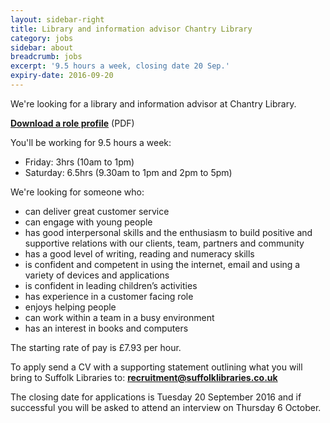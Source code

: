```yaml
---
layout: sidebar-right
title: Library and information advisor Chantry Library
category: jobs
sidebar: about
breadcrumb: jobs
excerpt: '9.5 hours a week, closing date 20 Sep.'
expiry-date: 2016-09-20
---
```


We're looking for a library and information advisor at Chantry Library.

**[Download a role profile](/assets/pdf/library-and-information-advisor-aug-2016.pdf)** (PDF)

You'll be working for 9.5 hours a week:

- Friday: 3hrs (10am to 1pm)
- Saturday: 6.5hrs (9.30am to 1pm and 2pm to 5pm)

We're looking for someone who:

- can deliver great customer service
- can engage with young people
- has good interpersonal skills and the enthusiasm to build positive and supportive relations with our clients, team, partners and community
- has a good level of writing, reading and numeracy skills
- is confident and competent in using the internet, email and using a variety of devices and applications
- is confident in leading children’s activities
- has experience in a customer facing role
- enjoys helping people
- can work within a team in a busy environment
- has an interest in books and computers

The starting rate of pay is &pound;7.93 per hour.

To apply send a CV with a supporting statement outlining what you will bring to Suffolk Libraries to: **recruitment@suffolklibraries.co.uk**

The closing date for applications is Tuesday 20 September 2016 and if successful you will be asked to attend an interview on Thursday 6 October.
